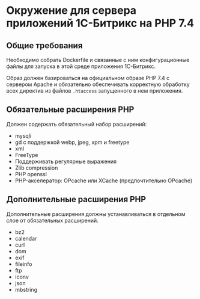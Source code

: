 # Окружение для сервера приложений 1С-Битрикс на PHP 7.4

## Общие требования

Необходимо собрать Dockerfile и связанные с ним конфигурационные файлы для запуска в этой среде приложения 1С-Битрикс.

Образ должен базироваться на официальном образе PHP 7.4 с сервером Apache и обязательно обеспечивать корректную обработку всех директив из файлов `.htaccess` запущенного в нем приложения.

## Обязательные расширения PHP

Должен содержать обязательный набор расширений:

* mysqli
* gd с поддержкой webp, jpeg, xpm и freetype
* xml
* FreeType
* Поддерживать регулярные выражения
* Zlib compression
* PHP openssl
* PHP-акселератор: OPcache или XCache (предпочтительно OPcache)

## Дополнительные расширения PHP

Дополнительные расширения должны устанавливаться в отдельном слое от обязательных расширений.

* bz2
* calendar
* curl
* dom
* exif
* fileinfo
* ftp
* iconv
* json
* mbstring
